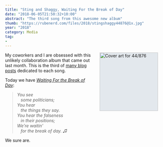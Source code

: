 ```yaml
---
title: "Sting and Shaggy, Waiting For the Break of Day"
date: "2018-06-05T21:50:32+10:00"
abstract: "The third song from this awesome new album"
thumb: "https://rubenerd.com/files/2018/stingshaggy44876@1x.jpg"
year: "2018"
category: Media
tag:
- 
---
```

<p><img src="https://rubenerd.com/files/2018/stingshaggy44876@1x.jpg" srcset="https://rubenerd.com/files/2018/stingshaggy44876@1x.jpg 1x, https://rubenerd.com/files/2018/stingshaggy44876@2x.jpg 2x" alt="Cover art for 44/876" style="width:192px; height:192px; float:right; margin:0 0 1em 2em; background:#e3e8ed" /></p>

My coworkers and I are obsessed with this unlikely collaboration album that came out last month. This is the third of [many blog posts] dedicated to each song.

Today we have *[Waiting For the Break of Day]*:

> *You see  
> &nbsp;&nbsp;&nbsp;some politicians;  
> You hear  
> &nbsp;&nbsp;&nbsp;the things they say.  
> You hear the falseness  
> &nbsp;&nbsp;&nbsp;in their positions;  
> We're waitin'  
> &nbsp;&nbsp;&nbsp;for the break of day. ♫*  

We sure are.

[many blog posts]: https://rubenerd.com/tag/44876-album/
[Waiting For the Break of Day]: https://www.youtube.com/watch?v=8guEORR0Hjo

